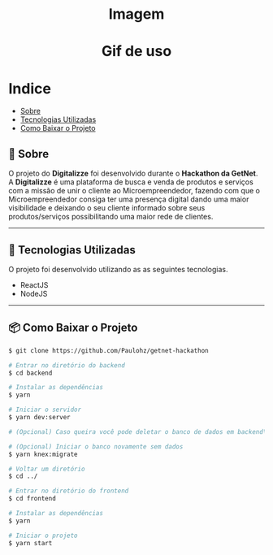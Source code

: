 <h1 align="center">
    Imagem
<h1>

<h1 align="center">
    Gif de uso 
<h1>

# Indice 

- [Sobre](#-sobre)
- [Tecnologias Utilizadas](#-tecnologias-utilizadas)
- [Como Baixar o Projeto](#-como-baixar-o-projeto)

## 📜 Sobre 

O projeto do **Digitalizze** foi desenvolvido durante o **Hackathon da GetNet**. A **Digitalizze** é uma plataforma de busca e venda de produtos e serviços com a missão de unir o cliente ao Microempreendedor, fazendo com que o  Microempreendedor consiga ter uma presença digital dando uma maior visibilidade e deixando o seu cliente informado sobre seus produtos/serviços possibilitando uma maior rede de clientes.

---

## 🚀 Tecnologias Utilizadas

O projeto foi desenvolvido utilizando as as seguintes tecnologias.

- ReactJS
- NodeJS

---

## 📦 Como Baixar o Projeto

```bash
$ git clone https://github.com/Paulohz/getnet-hackathon

# Entrar no diretório do backend
$ cd backend

# Instalar as dependências
$ yarn 

# Iniciar o servidor
$ yarn dev:server

# (Opcional) Caso queira você pode deletar o banco de dados em backend\src\database\database.sqlite

# (Opcional) Iniciar o banco novamente sem dados 
$ yarn knex:migrate

# Voltar um diretório
$ cd ../

# Entrar no diretório do frontend
$ cd frontend

# Instalar as dependências
$ yarn 

# Iniciar o projeto 
$ yarn start

```






